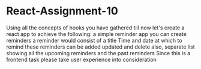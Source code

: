 # React-Assignment-10
Using all the concepts of hooks you have gathered till now let's create a react app to achieve the following:  a simple reminder app  you can create reminders  a reminder would consist of a title  Time and date at which to remind   these reminders can be added updated and delete  also, separate list showing all the upcoming reminders and the past reminders  Since this is a frontend task  please take user experience into consideration 
